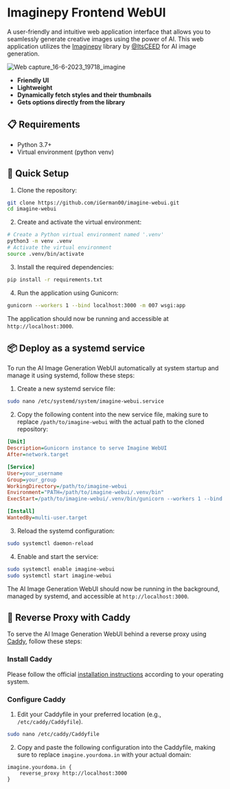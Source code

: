 # Imaginepy Frontend WebUI

A user-friendly and intuitive web application interface that allows you to seamlessly generate creative images using the power of AI. This web application utilizes the [Imaginepy](https://github.com/ItsCEED/Imaginepy) library by [@ItsCEED](https://github.com/ItsCEED/Imaginepy) for AI image generation.

![Web capture_16-6-2023_19718_imagine](https://github.com/iGerman00/imagine-webui/assets/36676880/aaf636f2-a136-43c9-9403-239bd611e142)

- **Friendly UI**
- **Lightweight**
- **Dynamically fetch styles and their thumbnails**
- **Gets options directly from the library**

## 📋 Requirements

- Python 3.7+
- Virtual environment (python venv)

## 🚀 Quick Setup

1. Clone the repository:

```bash
git clone https://github.com/iGerman00/imagine-webui.git
cd imagine-webui
```

2. Create and activate the virtual environment:

```bash
# Create a Python virtual environment named '.venv'
python3 -m venv .venv
# Activate the virtual environment
source .venv/bin/activate
```

3. Install the required dependencies:

```bash
pip install -r requirements.txt
```

4. Run the application using Gunicorn:

```bash
gunicorn --workers 1 --bind localhost:3000 -m 007 wsgi:app
```

The application should now be running and accessible at `http://localhost:3000`.

## 📦 Deploy as a systemd service

To run the AI Image Generation WebUI automatically at system startup and manage it using systemd, follow these steps:

1. Create a new systemd service file:

```bash
sudo nano /etc/systemd/system/imagine-webui.service
```

2. Copy the following content into the new service file, making sure to replace `/path/to/imagine-webui` with the actual path to the cloned repository:

```ini
[Unit]
Description=Gunicorn instance to serve Imagine WebUI
After=network.target

[Service]
User=your_username
Group=your_group
WorkingDirectory=/path/to/imagine-webui
Environment="PATH=/path/to/imagine-webui/.venv/bin"
ExecStart=/path/to/imagine-webui/.venv/bin/gunicorn --workers 1 --bind localhost:3000 -m 007 wsgi:app

[Install]
WantedBy=multi-user.target
```

3. Reload the systemd configuration:

```bash
sudo systemctl daemon-reload
```

4. Enable and start the service:

```bash
sudo systemctl enable imagine-webui
sudo systemctl start imagine-webui
```

The AI Image Generation WebUI should now be running in the background, managed by systemd, and accessible at `http://localhost:3000`.

## 🔄 Reverse Proxy with Caddy

To serve the AI Image Generation WebUI behind a reverse proxy using [Caddy](https://caddyserver.com/), follow these steps:

### Install Caddy

Please follow the official [installation instructions](https://caddyserver.com/docs/install) according to your operating system.

### Configure Caddy

1. Edit your Caddyfile in your preferred location (e.g., `/etc/caddy/Caddyfile`).

```bash
sudo nano /etc/caddy/Caddyfile
```

2. Copy and paste the following configuration into the Caddyfile, making sure to replace `imagine.yourdoma.in` with your actual domain:

```
imagine.yourdoma.in {
    reverse_proxy http://localhost:3000
}
```
